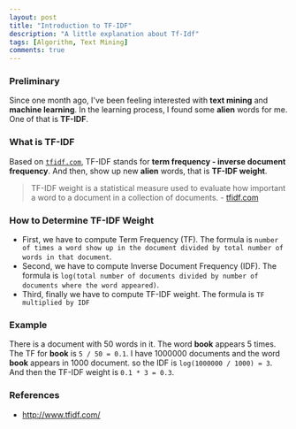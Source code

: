 ```yaml
---
layout: post
title: "Introduction to TF-IDF"
description: "A little explanation about Tf-Idf"
tags: [Algorithm, Text Mining]
comments: true
---
```


### Preliminary
Since one month ago, I've been feeling interested with **text mining** and **machine learning**. In the learning process, I found some **alien** words for me. One of that is **TF-IDF**.

### What is TF-IDF
Based on <a href="http://www.tfidf.com/" target="_blank">`tfidf.com`</a>, TF-IDF stands for **term frequency - inverse document frequency**. And then, show up new **alien** words, that is **TF-IDF weight**. 
> TF-IDF weight is a statistical measure used to evaluate how important a word to a document in a collection of documents. - <a href="http://www.tfidf.com/" target="_blank">tfidf.com</a>

### How to Determine TF-IDF Weight

* First, we have to compute Term Frequency (TF). The formula is `number of times a word show up in the document divided by total number of words in that document`.
* Second, we have to compute Inverse Document Frequency (IDF). The formula is `log(total number of documents divided by number of documents where the word appeared)`.
* Third, finally we have to compute TF-IDF weight. The formula is `TF multiplied by IDF`

### Example
There is a document with 50 words in it. The word **book** appears 5 times. The TF for **book** is `5 / 50 = 0.1`. I have 1000000 documents and the word **book** appears in 1000 document. so the IDF is `log(1000000 / 1000) = 3`. And then the TF-IDF weight is `0.1 * 3 = 0.3`. 

### References

* <a href="http://www.tfidf.com/" target="_blank">http://www.tfidf.com/</a>